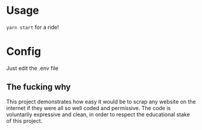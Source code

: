 # Usage

`yarn start` for a ride!

# Config

Just edit the .env file

## The fucking why

This project demonstrates how easy it would be to scrap any website on the internet if they were all so well coded and permissive.
The code is voluntarily expressive and clean, in order to respect the educational stake of this project.

